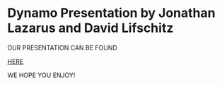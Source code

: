 # Dynamo Presentation by Jonathan Lazarus and David Lifschitz

OUR PRESENTATION CAN BE FOUND


[HERE](youtube.com)

WE HOPE YOU ENJOY!
